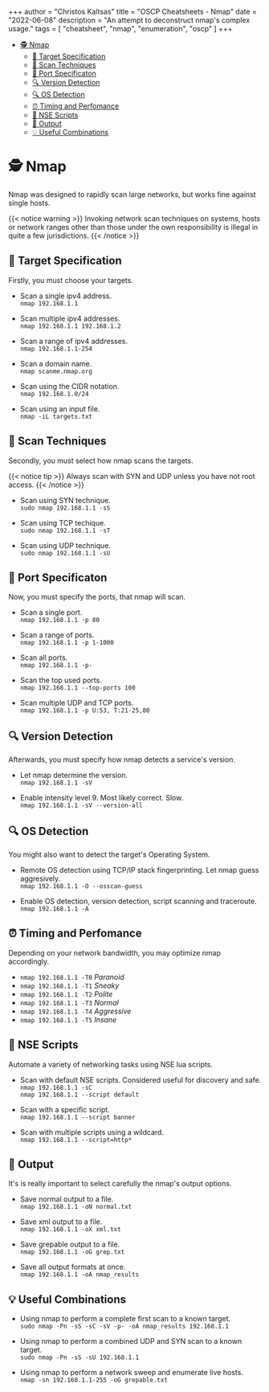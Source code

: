 +++
author = "Christos Kaltsas"
title = "OSCP Cheatsheets - Nmap"
date = "2022-06-08"
description = "An attempt to deconstruct nmap's complex usage."
tags = [
    "cheatsheet",
    "nmap",
    "enumeration",
    "oscp"
]
+++

- [🕵️ Nmap](#️-nmap)
  - [🎯 Target Specification](#-target-specification)
  - [🧰 Scan Techniques](#-scan-techniques)
  - [🚪 Port Specificaton](#-port-specificaton)
  - [🔍 Version Detection](#-version-detection)
  - [🔍 OS Detection](#-os-detection)
  - [⏰ Timing and Perfomance](#-timing-and-perfomance)
  - [🤖 NSE Scripts](#-nse-scripts)
  - [📝 Output](#-output)
  - [💡 Useful Combinations](#-useful-combinations)

# 🕵️ Nmap
Nmap was designed to rapidly scan large networks, but works fine against single hosts.

{{< notice warning >}}
Invoking network scan techniques on systems, hosts or network ranges other than those under the own responsibility is illegal in quite a few jurisdictions. 
{{< /notice >}}

## 🎯 Target Specification

Firstly, you must choose your targets. 

- Scan a single ipv4 address.    
`nmap 192.168.1.1`

- Scan multiple ipv4 addresses.  
`nmap 192.168.1.1 192.168.1.2`

- Scan a range of ipv4 addresses.  
`nmap 192.168.1.1-254`

- Scan a domain name.  
`nmap scanme.nmap.org`

- Scan using the CIDR notation.  
`nmap 192.168.1.0/24`

- Scan using an input file.  
`nmap -iL targets.txt`

## 🧰 Scan Techniques

Secondly, you must select how nmap scans the targets.

{{< notice tip >}}
Always scan with SYN and UDP unless you have not root access.
{{< /notice >}}

- Scan using SYN technique.  
`sudo nmap 192.168.1.1 -sS`

- Scan using TCP techique.  
`sudo nmap 192.168.1.1 -sT`  

- Scan using UDP technique.   
`sudo nmap 192.168.1.1 -sU`

## 🚪 Port Specificaton

Now, you must specify the ports, that nmap will scan.

- Scan a single port.  
`nmap 192.168.1.1 -p 80`

- Scan a range of ports.  
`nmap 192.168.1.1 -p 1-1000`

- Scan all ports.  
`nmap 192.168.1.1 -p-`

- Scan the top used ports.  
`nmap 192.168.1.1 --top-ports 100`

- Scan multiple UDP and TCP ports.  
`nmap 192.168.1.1 -p U:53, T:21-25,80`

## 🔍 Version Detection

Afterwards, you must specify how nmap detects a service's version.

- Let nmap determine the version.  
`nmap 192.168.1.1 -sV`

- Enable intensity level 9. Most likely correct. Slow.  
`nmap 192.168.1.1 -sV --version-all`


## 🔍 OS Detection

You might also want to detect the target's Operating System.

- Remote OS detection using TCP/IP stack fingerprinting.  Let nmap guess aggresively.  
`nmap 192.168.1.1 -O --osscan-guess`

- Enable OS detection, version detection, script scanning and traceroute.  
`nmap 192.168.1.1 -A`


## ⏰ Timing and Perfomance

Depending on your network bandwidth, you may optimize nmap accordingly. 

- `nmap 192.168.1.1 -T0` *Paranoid*
- `nmap 192.168.1.1 -T1` *Sneaky*
- `nmap 192.168.1.1 -T2` *Polite*
- `nmap 192.168.1.1 -T3` *Normal*
- `nmap 192.168.1.1 -T4` *Aggressive*
- `nmap 192.168.1.1 -T5` *Insane*

## 🤖 NSE Scripts

Automate a variety of networking tasks using NSE lua scripts.

- Scan with default NSE scripts. Considered useful for discovery and safe.  
`nmap 192.168.1.1 -sC`  
`nmap 192.168.1.1 --script default`

- Scan with a specific script.  
`nmap 192.168.1.1 --script banner`

- Scan with multiple scripts using a wildcard.  
`nmap 192.168.1.1 --script=http*`

## 📝 Output

It's is really important to select carefully the nmap's output options.

- Save normal output to a file.  
`nmap 192.168.1.1 -oN normal.txt`

- Save xml output to a file.  
`nmap 192.168.1.1 -oX xml.txt`

- Save grepable output to a file.  
`nmap 192.168.1.1 -oG grep.txt`

- Save all output formats at once.  
`nmap 192.168.1.1 -oA nmap_results`

## 💡 Useful Combinations

- Using nmap to perform a complete first scan to a known target.  
`sudo nmap -Pn -sS -sC -sV -p- -oA nmap_results 192.168.1.1`

- Using nmap to perform a combined UDP and SYN scan to a known target.  
`sudo nmap -Pn -sS -sU 192.168.1.1`


- Using nmap to perform a network sweep and enumerate live hosts.  
`nmap -sn 192.168.1.1-255 -oG grepable.txt`

